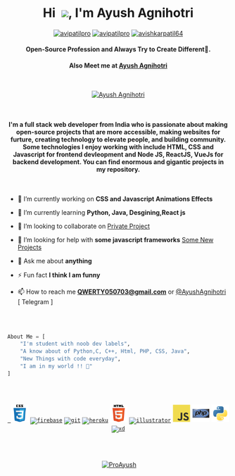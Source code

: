 <h1 align="center">Hi  &nbsp;<a href="https://avipatilweb.me/"><img src="https://raw.githubusercontent.com/proavipatil/proavipatil/master/Hi.gif" width="48px"></a>, I'm Ayush Agnihotri</h1>

<p align="center">
<a href="https://codepen.io/avipatilpro" target="blank"><img align="center" src="https://cdn.jsdelivr.net/npm/simple-icons@3.0.1/icons/codepen.svg" alt="avipatilpro" height="30" width="30" /></a>
<a href="https://dev.to/avipatilpro" target="blank"><img align="center" src="https://cdn.jsdelivr.net/npm/simple-icons@3.0.1/icons/dev-dot-to.svg" alt="avipatilpro" height="30" width="30" /></a>
   <a href="https://www.hackerrank.com/avishkarpatil64" target="blank"><img align="center" src="https://cdn.jsdelivr.net/npm/simple-icons@3.0.1/icons/hackerrank.svg" alt="avishkarpatil64" height="30" width="40" /></a>        
</p>


<h4 align="center" >Open-Source Profession and Always Try to Create Different🐍.</h4>
           
<h4 align="center">Also Meet me at <a href="https://github.com/QWERTY050703"><b>Ayush Agnihotri</b></a></h4> <br>

<p align="center"> <a href="https://github.com/QWERTY050703/"><img width="150px" height="24" src="https://komarev.com/ghpvc/?username=QWERTY050703&label=PROFILE%20VISITORS&color=blueviolet&style=flat-square" alt="Ayush Agnihotri" /></a> </p><br>

<h4 align="center">I'm a full stack web developer from India who is passionate about making open-source projects that are more accessible, making websites for furture, creating technology to elevate people, and building community. Some technologies I enjoy working with include HTML, CSS and Javascript for frontend devleopment and Node JS, ReactJS, VueJs for backend development. You can find enormous and gigantic projects in my repository.</h4> <br> 

- 🔭 I’m currently working on **CSS and Javascript Animations Effects**
- 🌱 I’m currently learning **Python, Java, Desgining,React js**
- 👯 I’m looking to collaborate on [Private Project](#)
- 🤝 I’m looking for help with **some javascript frameworks** [Some New Projects](#)
- 💬 Ask me about **anything**
- ⚡ Fun fact **I think I am funny**

- 📫 How to reach me **QWERTY050703@gmail.com** or [@AyushAgnihotri](https://Telegram.me/AyushAgnihotri) [ Telegram ]

<br><br>

```py
About Me = [
    "I'm student with noob dev labels",
    "A know about of Python,C, C++, Html, PHP, CSS, Java",
    "New Things with code everyday",
    "I am in my world !! 💞"
]
```
<br><br>

<p align="center"> 
<code><a href="https://www.w3schools.com/css/" target="_blank"> <img src="https://raw.githubusercontent.com/devicons/devicon/master/icons/css3/css3-original-wordmark.svg" alt="css3" width="40" height="40"/></a></code>&nbsp;<code><a href="https://firebase.google.com/" target="_blank"><img src="https://www.vectorlogo.zone/logos/firebase/firebase-icon.svg" alt="firebase" width="40" height="40"/></a></code>&nbsp;<code><a href="https://git-scm.com/" target="_blank"><img src="https://www.vectorlogo.zone/logos/git-scm/git-scm-icon.svg" alt="git" width="40" height="40"/></a></code>&nbsp;<code><a href="https://heroku.com" target="_blank"><img src="https://www.vectorlogo.zone/logos/heroku/heroku-icon.svg" alt="heroku" width="40" height="40"/></a></code>&nbsp;<code><a href="https://www.w3.org/html/" target="_blank"><img src="https://raw.githubusercontent.com/devicons/devicon/master/icons/html5/html5-original-wordmark.svg" alt="html5" width="40" height="40"/></a></code>&nbsp;<code><a href="https://www.adobe.com/in/products/illustrator.html" target="_blank"><img src="https://www.vectorlogo.zone/logos/adobe_illustrator/adobe_illustrator-icon.svg" alt="illustrator" width="40" height="40"/></a></code>&nbsp;<code><a href="https://developer.mozilla.org/en-US/docs/Web/JavaScript" target="_blank"><img src="https://raw.githubusercontent.com/devicons/devicon/master/icons/javascript/javascript-original.svg" alt="javascript" width="40" height="40"/></a></code>&nbsp;<code><a href="https://www.php.net" target="_blank"><img src="https://raw.githubusercontent.com/devicons/devicon/master/icons/php/php-original.svg" alt="php" width="40" height="40"/></a></code>&nbsp;<code><a href="https://www.python.org" target="_blank"><img src="https://raw.githubusercontent.com/devicons/devicon/master/icons/python/python-original.svg" alt="python" width="40" height="40"/></a></code>&nbsp;<code><a href="https://www.adobe.com/products/xd.html" target="_blank"><img src="https://cdn.worldvectorlogo.com/logos/adobe-xd.svg" alt="xd" width="40" height="40"/></a></code>&nbsp;</p><br><br>


<p align="center">&nbsp;<a href="https://github.com/QWERTY050703"><img align="center" src="https://github-readme-stats.vercel.app/api?username=QWERTY050703&theme=algolia&show_icons=true" alt="ProAyush"/></a></p>


